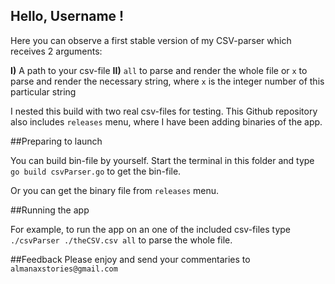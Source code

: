 
## Hello, **Username** !

Here you can observe a first stable version of my CSV-parser which receives 2 arguments:

**I)** A path to your csv-file
**II)** `all` to parse and render the whole file 
         or
        `x` to parse and render the necessary string,
        where `x` is the integer number of this particular string

I nested this build with two real csv-files for testing.
This Github repository also includes `releases` menu, where I have been adding binaries of the app.

##Preparing to launch

You can build bin-file by yourself. Start the terminal in this folder
and type `go build csvParser.go` to get the bin-file.

Or you can get the binary file from `releases` menu.

##Running the app

For example, to run the app on an one of the included csv-files type 
`./csvParser ./theCSV.csv all` to parse the whole file.

##Feedback
Please enjoy and send your commentaries to `almanaxstories@gmail.com`